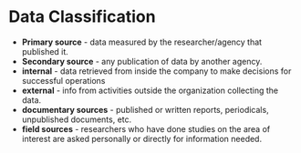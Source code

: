 # Data Classification
* __Primary source__ - data measured by the researcher/agency that published it.
* __Secondary  source__  - any publication of data by another agency.
* __internal__ -  data retrieved from inside the company to make decisions for successful operations
* __external__ - info from activities outside the organization collecting the data.
* __documentary sources__  - published or written reports, periodicals, unpublished documents, etc.
* __field sources__  -  researchers who have done studies on the area of interest are asked personally or directly for information needed.
